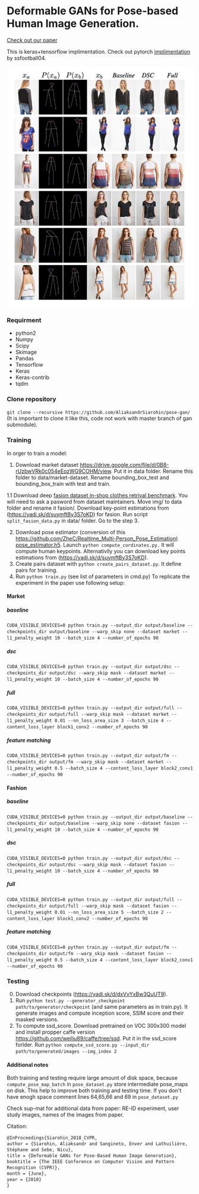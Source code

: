 # Deformable GANs for Pose-based Human Image Generation.
[Check out our paper](https://arxiv.org/abs/1801.00055)

This is keras+tensorflow implimentation. Check out pytorch [implimentation](https://github.com/ssfootball04/pose-transfer) by ssfootball04.

![Screenshot](sup-mat/teaser.jpg)

### Requirment
* python2
* Numpy
* Scipy
* Skimage
* Pandas
* Tensorflow
* Keras
* Keras-contrib
* tqdm 

### Clone repository
```git clone --recursive https://github.com/AliaksandrSiarohin/pose-gan/``` (It is important to clone it like this, code not work with master branch of gan submodule).

### Training
In orger to train a model:
1. Download market dataset https://drive.google.com/file/d/0B8-rUzbwVRk0c054eEozWG9COHM/view. Put it in data folder. Rename this folder to data/market-dataset. Rename bounding_box_test and bounding_box_train with test and train. 


1.1 Download deep [fasion dataset in-shop clothes retrival benchmark](http://mmlab.ie.cuhk.edu.hk/projects/DeepFashion/InShopRetrieval.html). You will need to ask a pasword from dataset maintainers. Move img/ to data folder and rename it fasion/. Download key-point estimations from (https://yadi.sk/d/suymftBy3S7oKD) for fasion. Run script ```split_fasion_data.py``` in data/ folder. Go to the step 3. 

2. Download pose estimator (conversion of this https://github.com/ZheC/Realtime_Multi-Person_Pose_Estimation) [pose_estimator.h5](https://yadi.sk/d/blgmGpDi3PjXvK). Launch ```python compute_cordinates.py.``` It will compute human keypoints. Alternativlly you can download key points estimations from (https://yadi.sk/d/suymftBy3S7oKD).
3. Create pairs dataset with ```python create_pairs_dataset.py```. It define pairs for training.
4. Run ```python train.py``` (see list of parameters in cmd.py)
To replicate the experiment in the paper use following setup:
#### Market
##### baseline
```CUDA_VISIBLE_DEVICES=0 python train.py --output_dir output/baseline --checkpoints_dir output/baseline --warp_skip none --dataset market --l1_penalty_weight 10 --batch_size 4 --number_of_epochs 90```
##### dsc
```CUDA_VISIBLE_DEVICES=0 python train.py --output_dir output/dsc --checkpoints_dir output/dsc --warp_skip mask --dataset market --l1_penalty_weight 10 --batch_size 4 --number_of_epochs 90```
##### full
```CUDA_VISIBLE_DEVICES=0 python train.py --output_dir output/full --checkpoints_dir output/full --warp_skip mask --dataset market --l1_penalty_weight 0.01 --nn_loss_area_size 3 --batch_size 4 --content_loss_layer block1_conv2 --number_of_epochs 90```
##### feature matching
```CUDA_VISIBLE_DEVICES=0 python train.py --output_dir output/fm --checkpoints_dir output/fm --warp_skip mask --dataset market --l1_penalty_weight 0.5 --batch_size 4 --content_loss_layer block2_conv1 --number_of_epochs 90```

#### Fashion
##### baseline
```CUDA_VISIBLE_DEVICES=0 python train.py --output_dir output/baseline --checkpoints_dir output/baseline --warp_skip none --dataset fasion --l1_penalty_weight 10 --batch_size 4 --number_of_epochs 90```
##### dsc
```CUDA_VISIBLE_DEVICES=0 python train.py --output_dir output/dsc --checkpoints_dir output/dsc --warp_skip mask --dataset fasion --l1_penalty_weight 10 --batch_size 4 --number_of_epochs 90```
##### full
```CUDA_VISIBLE_DEVICES=0 python train.py --output_dir output/full --checkpoints_dir output/full --warp_skip mask --dataset fasion --l1_penalty_weight 0.01 --nn_loss_area_size 5 --batch_size 2 --content_loss_layer block1_conv2 --number_of_epochs 90```
##### feature matching
```CUDA_VISIBLE_DEVICES=0 python train.py --output_dir output/fm --checkpoints_dir output/fm --warp_skip mask --dataset fasion --l1_penalty_weight 0.5 --batch_size 4 --content_loss_layer block2_conv1 --number_of_epochs 90```

### Testing
0. Download checkpoints (https://yadi.sk/d/dxVvYxBw3QuUT9).
1. Run ```python test.py --generator_checkpoint path/to/generator/checkpoint``` (and same parameters as in train.py). It generate images and compute inception score, SSIM score and their masked versions.
2. To compute ssd_score. Download pretrained on VOC 300x300 model and install propper caffe version https://github.com/weiliu89/caffe/tree/ssd. Put it in the ssd_score forlder. Run ```python compute_ssd_score.py --input_dir path/to/generated/images --img_index 2```

#### Additional notes
Both training and testing require large amount of disk space, because ```compute_pose_map_batch``` in ```pose_dataset.py``` store intermediate pose_maps on disk. This help to improve both training and testing time. If you don't have enogh space comment lines 64,65,66 and 69 in ```pose_dataset.py```

Check sup-mat for additional data from paper: RE-ID experiment, user study images, names of the images from paper.

Citation:

```
@InProceedings{Siarohin_2018_CVPR,
author = {Siarohin, Aliaksandr and Sangineto, Enver and Lathuilière, Stéphane and Sebe, Nicu},
title = {Deformable GANs for Pose-Based Human Image Generation},
booktitle = {The IEEE Conference on Computer Vision and Pattern Recognition (CVPR)},
month = {June},
year = {2018}
}
```
